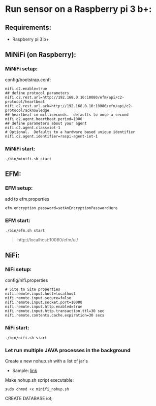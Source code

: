 # Run sensor on a Raspberry pi 3 b+:
## Requirements:  
- Raspberry pi 3 b+

## MiNiFi (on Raspberry):  
### MiNiFi setup:  

config/bootstrap.conf:  
```
nifi.c2.enable=true
## define protocol parameters
nifi.c2.rest.url=http://192.168.0.10:10080/efm/api/c2-protocol/heartbeat
nifi.c2.rest.url.ack=http://192.168.0.10:10080/efm/api/c2-protocol/acknowledge
## heartbeat in milliseconds.  defaults to once a second
nifi.c2.agent.heartbeat.period=1000
## define parameters about your agent
nifi.c2.agent.class=iot-1
# Optional.  Defaults to a hardware based unique identifier
nifi.c2.agent.identifier=raspi-agent-iot-1
```
### MiNiFi start:  

```
./bin/minifi.sh start
```

## EFM: 
### EFM setup:  

add to efm.properties
```
efm.encryption.password=setAnEncryptionPasswordHere
```
### EFM start:  
```
./bin/efm.sh start
```
> http://localhost:10080/efm/ui/

## NiFi: 
### NiFi setup:  

config/nifi.properties  
```
# Site to Site properties
nifi.remote.input.host=localhost
nifi.remote.input.secure=false
nifi.remote.input.socket.port=10000
nifi.remote.input.http.enabled=true
nifi.remote.input.http.transaction.ttl=30 sec
nifi.remote.contents.cache.expiration=30 secs
```
### NiFi start:  
```
./bin/nifi.sh start
```

### Let run multiple JAVA processes in the background
Create a new nohup.sh with a list of jar's  
+ Sample: [link](minifi_nohup.sh)

Make nohup.sh script executable:  
```
sudo chmod +x minifi_nohup.sh
```



CREATE DATABASE iot;